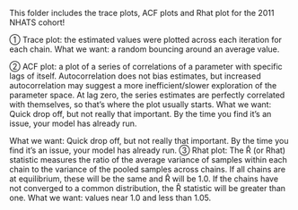 This folder includes the trace plots, ACF plots and Rhat plot for the 2011 NHATS cohort!

① Trace plot: the estimated values were plotted across each iteration for each chain. 
  What we want: a random bouncing around an average value.

② ACF plot: a plot of a series of correlations of a parameter with specific lags of itself. Autocorrelation does not bias estimates, but increased autocorrelation may suggest a more inefficient/slower exploration of the parameter space. At lag zero, the series estimates are perfectly correlated with themselves, so that’s where the plot usually starts. 
  What we want: Quick drop off, but not really that important. By the time you find it’s an issue, your model has already run.

What we want: Quick drop off, but not really that important. By the time you find it’s an issue, your model has already run.
③ Rhat plot: The R̂ (or Rhat) statistic measures the ratio of the average variance of samples within each chain to the variance of the pooled samples across chains. If all chains are at equilibrium, these will be the same and R̂ will be 1.0. If the chains have not converged to a common distribution, the R̂ statistic will be greater than one. 
  What we want: values near 1.0 and less than 1.05. 
